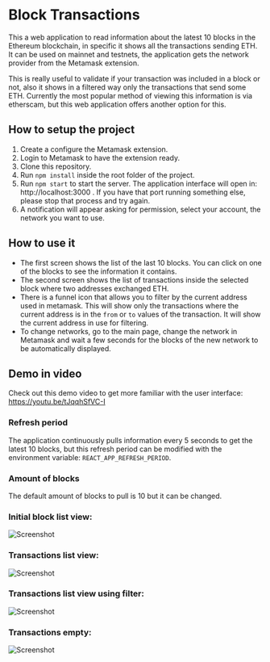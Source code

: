 # Block Transactions

This a web application to read information about the latest 10 blocks in the Ethereum blockchain, in specific it shows all the transactions sending ETH. It can be used on mainnet and testnets, the application gets the network provider from the Metamask extension.

This is really useful to validate if your transaction was included in a block or not, also it shows in a filtered way only the transactions that send some ETH.
Currently the most popular method of viewing this information is via etherscam, but this web application offers another option for this.
## How to setup the project
1. Create a configure the Metamask extension.
2. Login to Metamask to have the extension ready.
3. Clone this repository.
4. Run `npm install` inside the root folder of the project.
5. Run `npm start` to start the server. The application interface will open in: http://localhost:3000 . If you have that port running something else, please stop that process and try again.
6. A notification will appear asking for permission, select your account, the network you want to use.
## How to use it

- The first screen shows the list of the last 10 blocks. You can click on one of the blocks to see the information it contains.
- The second screen shows the list of transactions inside the selected block where two addresses exchanged ETH.
- There is a funnel icon that allows you to filter by the current address used in metamask. This will show only the transactions where the current address is in the `from` or `to` values of the transaction. It will show the current address in use for filtering.
- To change networks, go to the main page, change the network in Metamask and wait a few seconds for the blocks of the new network to be automatically displayed.

## Demo in video

Check out this demo video to get more familiar with the user interface:
<https://youtu.be/tJqqhSfVC-I>

### Refresh period
The application continuously pulls information every 5 seconds to get the latest 10 blocks, but this refresh period can be modified with the environment variable: `REACT_APP_REFRESH_PERIOD`. 

### Amount of blocks
The default amount of blocks to pull is 10 but it can be changed.

### Initial block list view:

![Screenshot](screenshot1.png)

### Transactions list view:

![Screenshot](screenshot2.png)

### Transactions list view using filter:

![Screenshot](screenshot3.png)

### Transactions empty:

![Screenshot](screenshot4.png)